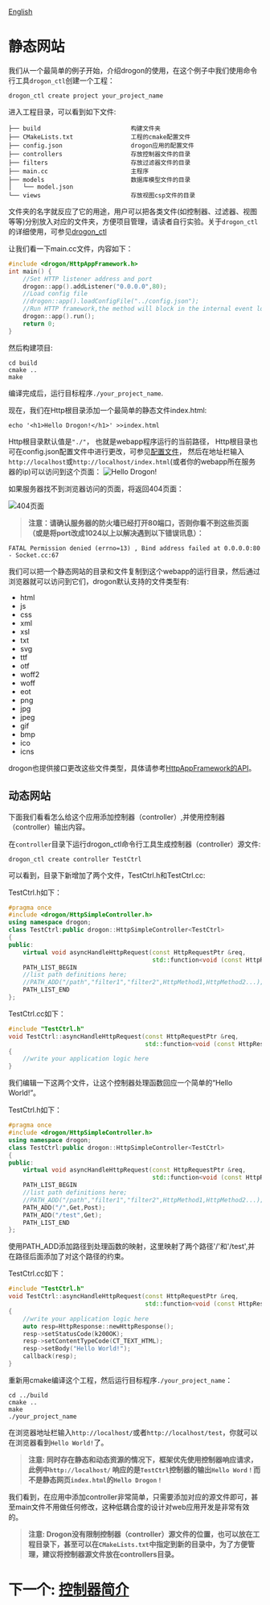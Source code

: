 [English](/ENG/ENG-03-Quick-Start) 

# 静态网站

我们从一个最简单的例子开始，介绍drogon的使用，在这个例子中我们使用命令行工具`drogon_ctl`创建一个工程：

```shell
drogon_ctl create project your_project_name
```

进入工程目录，可以看到如下文件:

```console
├── build                         构建文件夹
├── CMakeLists.txt                工程的cmake配置文件
├── config.json                   drogon应用的配置文件
├── controllers                   存放控制器文件的目录
├── filters                       存放过滤器文件的目录
├── main.cc                       主程序
├── models                        数据库模型文件的目录
│   └── model.json
└── views                         存放视图csp文件的目录
```

文件夹的名字就反应了它的用途，用户可以把各类文件(如控制器、过滤器、视图等等)分别放入对应的文件夹，方便项目管理，请读者自行实验。关于`drogon_ctl`的详细使用，可参见[drogon_ctl](/CHN/CHN-12-drogon_ctl命令)

让我们看一下main.cc文件，内容如下：

```c++
#include <drogon/HttpAppFramework.h>
int main() {
    //Set HTTP listener address and port
    drogon::app().addListener("0.0.0.0",80);
    //Load config file
    //drogon::app().loadConfigFile("../config.json");
    //Run HTTP framework,the method will block in the internal event loop
    drogon::app().run();
    return 0;
}
```

然后构建项目:

```shell
cd build
cmake ..
make
```

编译完成后，运行目标程序`./your_project_name`.

现在，我们在Http根目录添加一个最简单的静态文件index.html:

```shell
echo '<h1>Hello Drogon!</h1>' >>index.html
```

Http根目录默认值是`"./"`， 也就是webapp程序运行的当前路径， Http根目录也可在config.json配置文件中进行更改，可参见[配置文件](/CHN/CHN-11-配置文件)， 然后在地址栏输入`http://localhost`或`http://localhost/index.html`(或者你的webapp所在服务器的ip)可以访问到这个页面：
![Hello Drogon!](https://drogonframework.github.io/drogon-docs/images/hellodrogon.png)

如果服务器找不到浏览器访问的页面，将返回404页面：

![404页面](https://drogonframework.github.io/drogon-docs/images/notfound.png)

> **注意：请确认服务器的防火墙已经打开80端口，否则你看不到这些页面（或是将port改成1024以上以解决遇到以下错误讯息）：**

```console
FATAL Permission denied (errno=13) , Bind address failed at 0.0.0.0:80 - Socket.cc:67
```

我们可以把一个静态网站的目录和文件复制到这个webapp的运行目录，然后通过浏览器就可以访问到它们，drogon默认支持的文件类型有:

- html
- js
- css
- xml
- xsl
- txt
- svg
- ttf
- otf
- woff2
- woff
- eot
- png
- jpg
- jpeg
- gif
- bmp
- ico
- icns

drogon也提供接口更改这些文件类型，具体请参考[HttpAppFramework的API](API-HttpAppFramework-中文)。

## 动态网站

下面我们看看怎么给这个应用添加控制器（controller）,并使用控制器（controller）输出内容。

在`controller`目录下运行drogon_ctl命令行工具生成控制器（controller）源文件:

```shell
drogon_ctl create controller TestCtrl
```

可以看到，目录下新增加了两个文件，TestCtrl.h和TestCtrl.cc:

TestCtrl.h如下：

```c++
#pragma once
#include <drogon/HttpSimpleController.h>
using namespace drogon;
class TestCtrl:public drogon::HttpSimpleController<TestCtrl>
{
public:
    virtual void asyncHandleHttpRequest(const HttpRequestPtr &req,
                                        std::function<void (const HttpResponsePtr &)> &&callback)override;
    PATH_LIST_BEGIN
    //list path definitions here;
    //PATH_ADD("/path","filter1","filter2",HttpMethod1,HttpMethod2...);
    PATH_LIST_END
};
```

TestCtrl.cc如下：

```c++
#include "TestCtrl.h"
void TestCtrl::asyncHandleHttpRequest(const HttpRequestPtr &req,
                                      std::function<void (const HttpResponsePtr &)> &&callback)
{
    //write your application logic here
}
```

我们编辑一下这两个文件，让这个控制器处理函数回应一个简单的“Hello World!”。

TestCtrl.h如下：

```c++
#pragma once
#include <drogon/HttpSimpleController.h>
using namespace drogon;
class TestCtrl:public drogon::HttpSimpleController<TestCtrl>
{
public:
    virtual void asyncHandleHttpRequest(const HttpRequestPtr &req,
                                        std::function<void (const HttpResponsePtr &)> &&callback)override;
    PATH_LIST_BEGIN
    //list path definitions here;
    //PATH_ADD("/path","filter1","filter2",HttpMethod1,HttpMethod2...);
    PATH_ADD("/",Get,Post);
    PATH_ADD("/test",Get);
    PATH_LIST_END
};
```

使用PATH_ADD添加路径到处理函数的映射，这里映射了两个路径'/'和'/test',并在路径后面添加了对这个路径的约束。

TestCtrl.cc如下：

```c++
#include "TestCtrl.h"
void TestCtrl::asyncHandleHttpRequest(const HttpRequestPtr &req,
                                      std::function<void (const HttpResponsePtr &)> &&callback)
{
    //write your application logic here
    auto resp=HttpResponse::newHttpResponse();
    resp->setStatusCode(k200OK);
    resp->setContentTypeCode(CT_TEXT_HTML);
    resp->setBody("Hello World!");
    callback(resp);
}
```

重新用cmake编译这个工程，然后运行目标程序`./your_project_name`：

```shelll
cd ../build
cmake ..
make
./your_project_name
```

在浏览器地址栏输入`http://localhost/`或者`http://localhost/test`，你就可以在浏览器看到`Hello World!`了。

> **注意: 同时存在静态和动态资源的情况下，框架优先使用控制器响应请求，此例中`http://localhost/` 响应的是`TestCtrl`控制器的输出`Hello Word！`而不是静态网页`index.html`的`Hello Drogon！`**

我们看到，在应用中添加controller非常简单，只需要添加对应的源文件即可，甚至main文件不用做任何修改，这种低耦合度的设计对web应用开发是非常有效的。

> **注意: Drogon没有限制控制器（controller）源文件的位置，也可以放在工程目录下，甚至可以在`CMakeLists.txt`中指定到新的目录中，为了方便管理，建议将控制器源文件放在controllers目录。**

# 下一个: [控制器简介](/CHN/CHN-04-0-控制器-简介)
